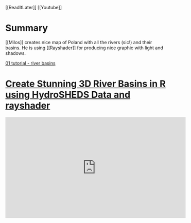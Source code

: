 [[ReadItLater]] [[Youtube]]

# Summary

[[Milos]] creates nice map of Poland with all the rivers  (sic!) and their basins. He is using [[Rayshader]] for producing nice graphic with light and shadows.

[01 tutorial - river basins](01%20tutorial%20-%20river%20basins.md)
# [Create Stunning 3D River Basins in R using HydroSHEDS Data and rayshader](https://www.youtube.com/watch?v=fIOCVCxh2B8)

<iframe width="560" height="315" src="https://www.youtube-nocookie.com/embed/fIOCVCxh2B8" title="YouTube video player" frameborder="0" allow="accelerometer; autoplay; clipboard-write; encrypted-media; gyroscope; picture-in-picture" allowfullscreen></iframe>